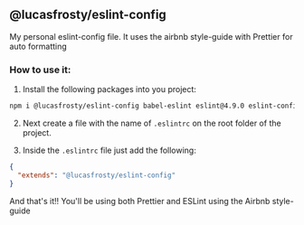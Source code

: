 ## @lucasfrosty/eslint-config

My personal eslint-config file. It uses the airbnb style-guide with Prettier for auto formatting

### How to use it:

1.  Install the following packages into you project:

```bash
npm i @lucasfrosty/eslint-config babel-eslint eslint@4.9.0 eslint-config-airbnb@16.1.0 eslint-config-prettier@2.9.0 eslint plugin-import@2.7.0 eslint-plugin-jsx-a11y@6.0.2 eslint-plugin-prettier@2.6.0 eslint-plugin-react@7.4.0 --save-dev
```

2.  Next create a file with the name of `.eslintrc` on the root folder of the project.

3.  Inside the `.eslintrc` file just add the following:

```json
{
  "extends": "@lucasfrosty/eslint-config"
}
```

And that's it!! You'll be using both Prettier and ESLint using the Airbnb style-guide
